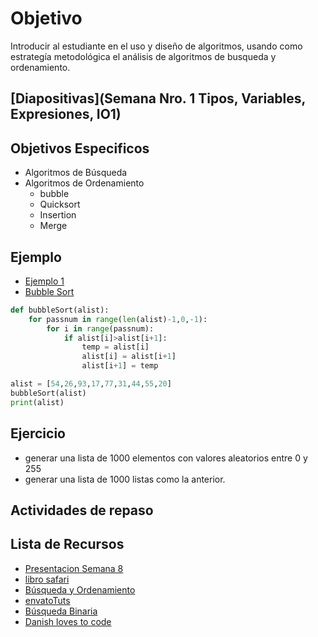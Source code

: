 
# Objetivo

Introducir al estudiante en el uso y diseño de algoritmos,
usando como estrategía metodológica el análisis de algoritmos de busqueda y
ordenamiento.


## [Diapositivas](Semana Nro. 1 Tipos, Variables, Expresiones, IO1)

## Objetivos Especificos

+ Algoritmos de Búsqueda
+ Algoritmos de Ordenamiento
  + bubble
  + Quicksort
  + Insertion
  + Merge

## Ejemplo

+ [Ejemplo 1](2.Ejercicios/Semana8/Ejemplo1.md)
+ [Bubble Sort]()

```python
def bubbleSort(alist):
    for passnum in range(len(alist)-1,0,-1):
        for i in range(passnum):
            if alist[i]>alist[i+1]:
                temp = alist[i]
                alist[i] = alist[i+1]
                alist[i+1] = temp

alist = [54,26,93,17,77,31,44,55,20]
bubbleSort(alist)
print(alist)
```


## Ejercicio

+ generar una lista de 1000 elementos con valores aleatorios entre 0 y 255
+ generar una lista de 1000 listas como la anterior.


## Actividades de repaso

## Lista de Recursos

+ [Presentacion Semana 8](https://drive.google.com/open?id=0B0tZOopbjoslY1dvMjVoRHRLR3c)
+ [libro safari](https://www.safaribooksonline.com/library/view/python-cookbook/0596001673/ch02.html)
+ [Búsqueda y Ordenamiento](http://www.w3resource.com/python-exercises/data-structures-and-algorithms/)
+ [envatoTuts](https://code.tutsplus.com/tutorials/sorting-and-searching-in-python--cms-25668)
+ [Búsqueda Binaria](http://interactivepython.org/runestone/static/pythonds/SortSearch/TheBinarySearch.html)
+ [Danish loves to code](http://danishmujeeb.com/blog/2014/01/basic-sorting-algorithms-implemented-in-python/)
